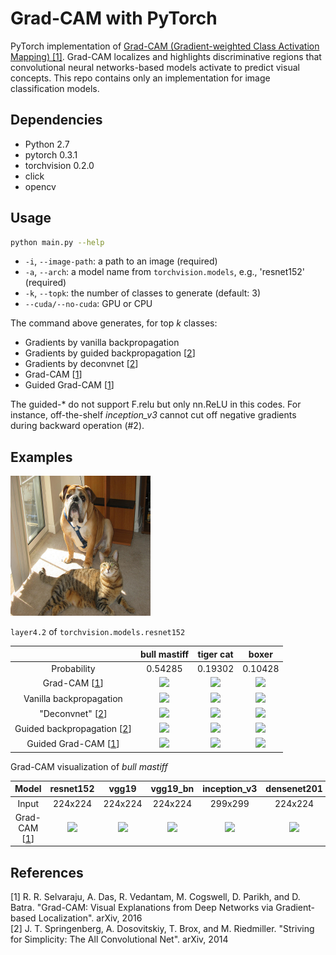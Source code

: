 # Grad-CAM with PyTorch

PyTorch implementation of [Grad-CAM (Gradient-weighted Class Activation Mapping) [1]](##references). Grad-CAM localizes and highlights discriminative regions that convolutional neural networks-based models activate to predict visual concepts. This repo contains only an implementation for image classification models.

## Dependencies
* Python 2.7
* pytorch 0.3.1
* torchvision 0.2.0
* click
* opencv

## Usage

```sh
python main.py --help
```

* ```-i```, ```--image-path```: a path to an image (required)
* ```-a```, ```--arch```: a model name from ```torchvision.models```, e.g., 'resnet152' (required)
* ```-k```, ```--topk```: the number of classes to generate (default: 3)
* ```--cuda/--no-cuda```: GPU or CPU

The command above generates, for top *k* classes:

* Gradients by vanilla backpropagation
* Gradients by guided backpropagation [[2](##references)]
* Gradients by deconvnet [[2](##references)]
* Grad-CAM [[1](##references)]
* Guided Grad-CAM [[1](##references)]

The guided-* do not support F.relu but only nn.ReLU in this codes.
For instance, off-the-shelf *inception_v3* cannot cut off negative gradients during backward operation (#2).

## Examples

![](samples/cat_dog.png)

```layer4.2``` of ```torchvision.models.resnet152```

||bull mastiff|tiger cat|boxer|
|:-:|:-:|:-:|:-:|
|Probability|0.54285|0.19302|0.10428|
|Grad-CAM [[1](##references)]|![](results/bull_mastiff_gcam_resnet152.png)|![](results/tiger_cat_gcam_resnet152.png)|![](results/boxer_gcam_resnet152.png)|
|Vanilla backpropagation|![](results/bull_mastiff_bp_resnet152.png)|![](results/tiger_cat_bp_resnet152.png)|![](results/boxer_bp_resnet152.png)|
|"Deconvnet" [[2](##references)]|![](results/bull_mastiff_deconv_resnet152.png)|![](results/tiger_cat_deconv_resnet152.png)|![](results/boxer_deconv_resnet152.png)|
|Guided backpropagation [[2](##references)]|![](results/bull_mastiff_gbp_resnet152.png)|![](results/tiger_cat_gbp_resnet152.png)|![](results/boxer_gbp_resnet152.png)|
|Guided Grad-CAM [[1](##references)]|![](results/bull_mastiff_ggcam_resnet152.png)|![](results/tiger_cat_ggcam_resnet152.png)|![](results/boxer_ggcam_resnet152.png)|

Grad-CAM visualization of *bull mastiff*

|Model|resnet152|vgg19|vgg19_bn|inception_v3|densenet201|
|:-:|:-:|:-:|:-:|:-:|:-:|
|Input|224x224|224x224|224x224|299x299|224x224|
|Grad-CAM [[1](##references)]|![](results/bull_mastiff_gcam_resnet152.png)|![](results/bull_mastiff_gcam_vgg19.png)|![](results/bull_mastiff_gcam_vgg19_bn.png)|![](results/bull_mastiff_gcam_inception_v3.png)|![](results/bull_mastiff_gcam_densenet201.png)|

## References

\[1\] R. R. Selvaraju, A. Das, R. Vedantam, M. Cogswell, D. Parikh, and D. Batra. "Grad-CAM: Visual Explanations from Deep Networks via Gradient-based Localization". arXiv, 2016<br>
\[2\] J. T. Springenberg, A. Dosovitskiy, T. Brox, and M. Riedmiller. "Striving for Simplicity: The All Convolutional Net". arXiv, 2014